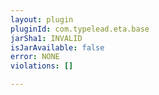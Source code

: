 ```yaml
---
layout: plugin
pluginId: com.typelead.eta.base
jarSha1: INVALID
isJarAvailable: false
error: NONE
violations: []

---
```

